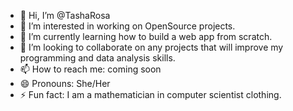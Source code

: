 - 👋 Hi, I’m @TashaRosa
- 👀 I’m interested in working on OpenSource projects.
- 🌱 I’m currently learning how to build a web app from scratch.
- 💞️ I’m looking to collaborate on any projects that will improve my programming and data analysis skills.
- 📫 How to reach me: coming soon
- 😄 Pronouns: She/Her
- ⚡ Fun fact: I am a mathematician in computer scientist clothing.

<!---
TashaRosa/TashaRosa is a ✨ special ✨ repository because its `README.md` (this file) appears on your GitHub profile.
You can click the Preview link to take a look at your changes.
--->
